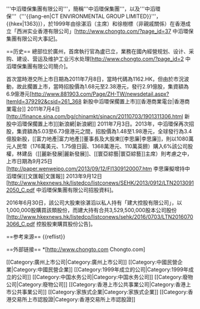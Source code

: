 '''中滔環保集團有限公司'''，簡稱'''中滔環保集團'''，以及'''中滔環保'''（'''{{lang-en|CT ENVIRONMENTAL GROUP LIMITED}}'''，{{hkex|1363}}），於1999年由徐湛滔（主席）和徐樹標（非親戚關係）在香港成立「西洲实业香港有限公司」<ref>[http://www.chongto.com/?page_id=37 中滔環保集團有限公司大事記]</ref>。

==历史==
總部位於廣州，首席執行官為盧已立，業務在國內經營规划、设计、采购、建设、营运及维护工业污水处理<ref>[http://www.chongto.com/?page_id=2 中滔環保集團有限公司簡介]</ref>。

首次當時港交所上市日期為2011年7月8日，當時代碼為1162.HK，但由於市況波動，故此擱置上市，當時招股價為1.68元至2.38港元，發行2.91億股，集資額為6.9億港元<ref>[http://www.881903.com/Page/ZH-TW/newsdetail.aspx?ItemId=379292&csid=261_368 新股中滔環保擱置上市][[香港商業電台|香港商業電台]] 2011年7月4日</ref><ref>[http://finance.sina.com/bg/chinamkt/sinacn/20110703/1901311306.html 新股中滔環保擱置上市][[新浪網|新浪網]] 2011年7月3日</ref>。2013年，中滔環保再次招股，集資額為5.03至6.73億港元之間，招股價為1.48至1.98港元，全球發行為3.4億股新股，[[富力地產|富力地產]]董事長及大股東[[李思廉|李思廉]]，則以1080萬元人民幣（176萬美元、1.75億日圓、1368萬港元、110萬英鎊）購入6%該公司股權，林建岳（[[麗新發展|麗新發展]]、[[寰亞綜藝|寰亞綜藝]]主席）則考慮之中，上市日期為9月25日<ref>[http://paper.wenweipo.com/2013/09/12/FI1309120007.htm 李思廉擬增持中滔環保][[文匯報|文匯報]] 2013年9月12日</ref><ref>[http://www.hkexnews.hk/listedco/listconews/SEHK/2013/0912/LTN20130912050_C.pdf 中滔環保集團有限公司招股資料]</ref>。

2016年6月30日，該公司大股東徐湛滔以私人持有「建大控股有限公司」，以1,000,000股購買該類股份，而建大持有合共3,529,500,000股本公司股份<ref>[http://www.hkexnews.hk/listedco/listconews/sehk/2016/0703/LTN20160703066_C.pdf 控股股東購買股份公告]</ref>。

==参考来源==
{{reflist}}

==外部链接==
*[http://www.chongto.com Chongto.com]

[[Category:廣州上市公司|Category:廣州上市公司]]
[[Category:中國民營企業|Category:中國民營企業]]
[[Category:1999年成立的公司|Category:1999年成立的公司]]
[[Category:中国水务公司|Category:中国水务公司]]
[[Category:廢物公司|Category:廢物公司]]
[[Category:香港上市公共事業公司|Category:香港上市公共事業公司]]
[[Category:家族式企業|Category:家族式企業]]
[[Category:香港交易所上市認股證|Category:香港交易所上市認股證]]